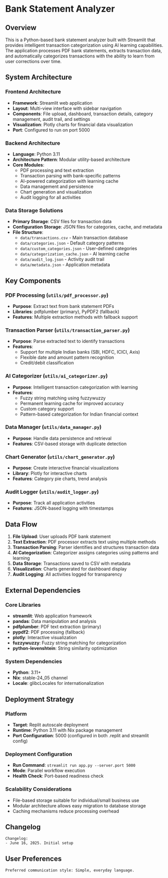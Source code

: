# Bank Statement Analyzer

## Overview

This is a Python-based bank statement analyzer built with Streamlit that provides intelligent transaction categorization using AI learning capabilities. The application processes PDF bank statements, extracts transaction data, and automatically categorizes transactions with the ability to learn from user corrections over time.

## System Architecture

### Frontend Architecture
- **Framework**: Streamlit web application
- **Layout**: Multi-view interface with sidebar navigation
- **Components**: File upload, dashboard, transaction details, category management, audit trail, and settings
- **Visualization**: Plotly charts for financial data visualization
- **Port**: Configured to run on port 5000

### Backend Architecture
- **Language**: Python 3.11
- **Architecture Pattern**: Modular utility-based architecture
- **Core Modules**:
  - PDF processing and text extraction
  - Transaction parsing with bank-specific patterns
  - AI-powered categorization with learning cache
  - Data management and persistence
  - Chart generation and visualization
  - Audit logging for all activities

### Data Storage Solutions
- **Primary Storage**: CSV files for transaction data
- **Configuration Storage**: JSON files for categories, cache, and metadata
- **File Structure**:
  - `data/transactions.csv` - Main transaction database
  - `data/categories.json` - Default category patterns
  - `data/custom_categories.json` - User-defined categories
  - `data/categorization_cache.json` - AI learning cache
  - `data/audit_log.json` - Activity audit trail
  - `data/metadata.json` - Application metadata

## Key Components

### PDF Processing (`utils/pdf_processor.py`)
- **Purpose**: Extract text from bank statement PDFs
- **Libraries**: pdfplumber (primary), PyPDF2 (fallback)
- **Features**: Multiple extraction methods with fallback support

### Transaction Parser (`utils/transaction_parser.py`)
- **Purpose**: Parse extracted text to identify transactions
- **Features**: 
  - Support for multiple Indian banks (SBI, HDFC, ICICI, Axis)
  - Flexible date and amount pattern recognition
  - Credit/debit classification

### AI Categorizer (`utils/ai_categorizer.py`)
- **Purpose**: Intelligent transaction categorization with learning
- **Features**:
  - Fuzzy string matching using fuzzywuzzy
  - Permanent learning cache for improved accuracy
  - Custom category support
  - Pattern-based categorization for Indian financial context

### Data Manager (`utils/data_manager.py`)
- **Purpose**: Handle data persistence and retrieval
- **Features**: CSV-based storage with duplicate detection

### Chart Generator (`utils/chart_generator.py`)
- **Purpose**: Create interactive financial visualizations
- **Library**: Plotly for interactive charts
- **Features**: Category pie charts, trend analysis

### Audit Logger (`utils/audit_logger.py`)
- **Purpose**: Track all application activities
- **Features**: JSON-based logging with timestamps

## Data Flow

1. **File Upload**: User uploads PDF bank statement
2. **Text Extraction**: PDF processor extracts text using multiple methods
3. **Transaction Parsing**: Parser identifies and structures transaction data
4. **AI Categorization**: Categorizer assigns categories using patterns and learning
5. **Data Storage**: Transactions saved to CSV with metadata
6. **Visualization**: Charts generated for dashboard display
7. **Audit Logging**: All activities logged for transparency

## External Dependencies

### Core Libraries
- **streamlit**: Web application framework
- **pandas**: Data manipulation and analysis
- **pdfplumber**: PDF text extraction (primary)
- **pypdf2**: PDF processing (fallback)
- **plotly**: Interactive visualization
- **fuzzywuzzy**: Fuzzy string matching for categorization
- **python-levenshtein**: String similarity optimization

### System Dependencies
- **Python**: 3.11+
- **Nix**: stable-24_05 channel
- **Locale**: glibcLocales for internationalization

## Deployment Strategy

### Platform
- **Target**: Replit autoscale deployment
- **Runtime**: Python 3.11 with Nix package management
- **Port Configuration**: 5000 (configured in both .replit and streamlit config)

### Deployment Configuration
- **Run Command**: `streamlit run app.py --server.port 5000`
- **Mode**: Parallel workflow execution
- **Health Check**: Port-based readiness check

### Scalability Considerations
- File-based storage suitable for individual/small business use
- Modular architecture allows easy migration to database storage
- Caching mechanisms reduce processing overhead

## Changelog

```
Changelog:
- June 16, 2025. Initial setup
```

## User Preferences

```
Preferred communication style: Simple, everyday language.
```